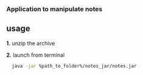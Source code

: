 ### Application to manipulate notes 

usage
---
**1.** unzip the archive

**2.** launch from terminal
```bash
  java -jar %path_to_folder%/notes_jar/notes.jar 
```
